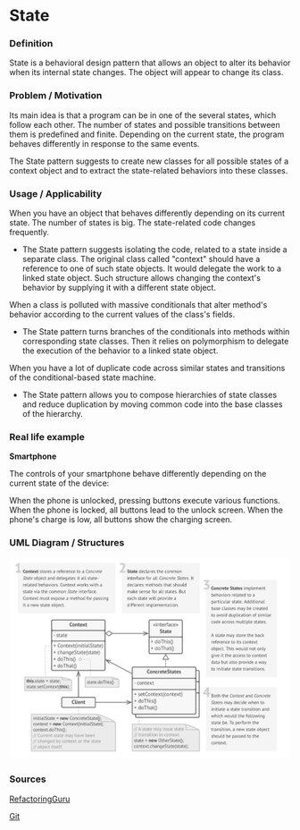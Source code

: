 # State

### Definition 
   State is a behavioral design pattern that allows an object to alter its behavior when its internal state changes. The object will appear to change its class.
   
### Problem / Motivation
   Its main idea is that a program can be in one of the several states, which follow each other. The number of states and possible transitions between them is predefined and finite. Depending on the current state, the program behaves differently in response to the same events.
   
   The State pattern suggests to create new classes for all possible states of a context object and to extract the state-related behaviors into these classes.
### Usage / Applicability

When you have an object that behaves differently depending on its current state. The number of states is big. The state-related code changes frequently.

+ The State pattern suggests isolating the code, related to a state inside a separate class. The original class called "context" should have a reference to one of such state objects. It would delegate the work to a linked state object. Such structure allows changing the context's behavior by supplying it with a different state object.

 When a class is polluted with massive conditionals that alter method's behavior according to the current values of the class's fields.

+ The State pattern turns branches of the conditionals into methods within corresponding state classes. Then it relies on polymorphism to delegate the execution of the behavior to a linked state object.
 
When you have a lot of duplicate code across similar states and transitions of the conditional-based state machine.

+ The State pattern allows you to compose hierarchies of state classes and reduce duplication by moving common code into the base classes of the hierarchy.

### Real life example
**Smartphone**

The controls of your smartphone behave differently depending on the current state of the device:

When the phone is unlocked, pressing buttons execute various functions.
When the phone is locked, all buttons lead to the unlock screen.
When the phone's charge is low, all buttons show the charging screen.
  
### UML Diagram / Structures

   ![State](./StateUML.png)
   
### Sources 

  [RefactoringGuru](https://refactoring.guru/design-patterns/state) 
  
  [Git](https://github.com/sohamkamani/javascript-design-patterns-for-humans#-state)
 
   
   
   
  